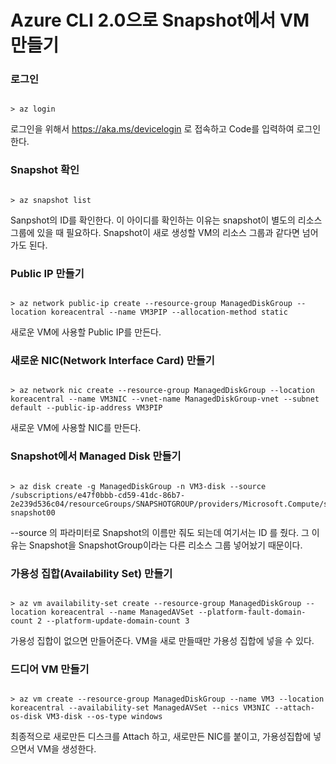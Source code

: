 # Azure CLI 2.0으로 Snapshot에서 VM 만들기

### 로그인
<pre><code>
> az login
</code></pre>

로그인을 위해서 https://aka.ms/devicelogin 로 접속하고 Code를 입력하여 로그인 한다. 

### Snapshot 확인 
<pre><code>
> az snapshot list
</code></pre>

Sanpshot의 ID를 확인한다. 이 아이디를 확인하는 이유는 snapshot이 별도의 리소스 그룹에 있을 때 필요하다. Snapshot이 새로 생성할 VM의 리소스 그룹과 같다면 넘어가도 된다. 

### Public IP 만들기 
<pre><code>
> az network public-ip create --resource-group ManagedDiskGroup --location koreacentral --name VM3PIP --allocation-method static
</code></pre>
새로운 VM에 사용할 Public IP를 만든다. 

### 새로운 NIC(Network Interface Card) 만들기 
<pre><code>
> az network nic create --resource-group ManagedDiskGroup --location koreacentral --name VM3NIC --vnet-name ManagedDiskGroup-vnet --subnet default --public-ip-address VM3PIP
</code></pre>
새로운 VM에 사용할 NIC를 만든다. 

### Snapshot에서 Managed Disk 만들기
<pre><code>
> az disk create -g ManagedDiskGroup -n VM3-disk --source /subscriptions/e47f0bbb-cd59-41dc-86b7-2e239d536c04/resourceGroups/SNAPSHOTGROUP/providers/Microsoft.Compute/snapshots/VM1-snapshot00
</code></pre>

--source 의 파라미터로 Snapshot의 이름만 줘도 되는데 여기서는 ID 를 줬다. 그 이유는 Snapshot을 SnapshotGroup이라는 다른 리소스 그룹 넣어놨기 때문이다. 

### 가용성 집합(Availability Set) 만들기
<pre><code>
> az vm availability-set create --resource-group ManagedDiskGroup --location koreacentral --name ManagedAVSet --platform-fault-domain-count 2 --platform-update-domain-count 3
</code></pre>
가용성 집합이 없으면 만들어준다. VM을 새로 만들때만 가용성 집합에 넣을 수 있다. 

### 드디어 VM 만들기 
<pre><code>
> az vm create --resource-group ManagedDiskGroup --name VM3 --location koreacentral --availability-set ManagedAVSet --nics VM3NIC --attach-os-disk VM3-disk --os-type windows
</code></pre>

최종적으로 새로만든 디스크를 Attach 하고, 새로만든 NIC를 붙이고, 가용성집합에 넣으면서 VM을 생성한다. 

